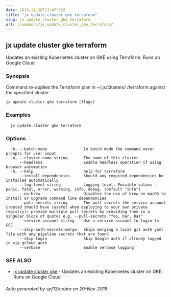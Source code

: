 ```yaml
---
date: 2018-11-20T13:47:23Z
title: "jx update cluster gke terraform"
slug: jx_update_cluster_gke_terraform
url: /commands/jx_update_cluster_gke_terraform/
---
```

## jx update cluster gke terraform

Updates an existing Kubernetes cluster on GKE using Terraform: Runs on Google Cloud

### Synopsis

Command re-applies the Terraform plan in ~/.jx/clusters/ <cluster>/terraform against the specified cluster

```
jx update cluster gke terraform [flags]
```

### Examples

```
  jx update cluster gke terraform
```

### Options

```
  -b, --batch-mode                In batch mode the command never prompts for user input
  -n, --cluster-name string       The name of this cluster
      --headless                  Enable headless operation if using browser automation
  -h, --help                      help for terraform
      --install-dependencies      Should any required dependencies be installed automatically
      --log-level string          Logging level. Possible values - panic, fatal, error, warning, info, debug. (default "info")
      --no-brew                   Disables the use of brew on macOS to install or upgrade command line dependencies
      --pull-secrets string       The pull secrets the service account created should have (useful when deploying to your own private registry): provide multiple pull secrets by providing them in a singular block of quotes e.g. --pull-secrets "foo, bar, baz"
      --service-account string    Use a service account to login to GCE
      --skip-auth-secrets-merge   Skips merging a local git auth yaml file with any pipeline secrets that are found
      --skip-login                Skip Google auth if already logged in via gcloud auth
      --verbose                   Enable verbose logging
```

### SEE ALSO

* [jx update cluster gke](/commands/jx_update_cluster_gke/)	 - Updates an existing Kubernetes cluster on GKE: Runs on Google Cloud

###### Auto generated by spf13/cobra on 20-Nov-2018
